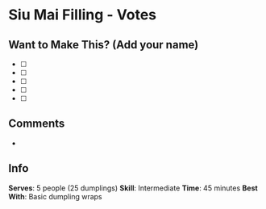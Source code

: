 # Siu Mai Filling - Votes

## Want to Make This? (Add your name)
- [ ] 
- [ ] 
- [ ] 
- [ ] 
- [ ] 

## Comments
- 

## Info
**Serves**: 5 people (25 dumplings)
**Skill**: Intermediate
**Time**: 45 minutes
**Best With**: Basic dumpling wraps
